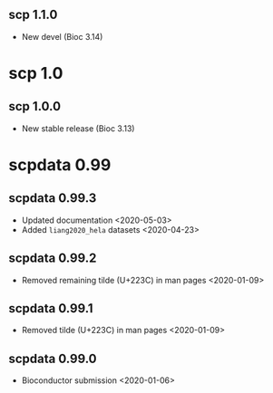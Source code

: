 ## scp 1.1.0

- New devel (Bioc 3.14)

# scp 1.0

## scp 1.0.0

- New stable release (Bioc 3.13)

# scpdata 0.99

## scpdata 0.99.3

- Updated documentation <2020-05-03>
- Added `liang2020_hela` datasets <2020-04-23>

## scpdata 0.99.2

- Removed remaining tilde (U+223C) in man pages <2020-01-09>

## scpdata 0.99.1

- Removed tilde (U+223C) in man pages
  <2020-01-09>

## scpdata 0.99.0

- Bioconductor submission
  <2020-01-06>
